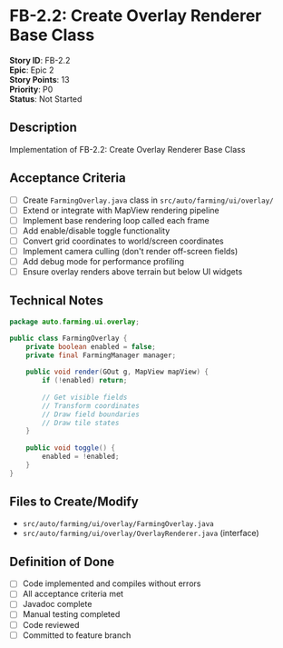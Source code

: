 # FB-2.2: Create Overlay Renderer Base Class

**Story ID**: FB-2.2  
**Epic**: Epic 2  
**Story Points**: 13  
**Priority**: P0  
**Status**: Not Started  

## Description
Implementation of FB-2.2: Create Overlay Renderer Base Class

## Acceptance Criteria
- [ ] Create `FarmingOverlay.java` class in `src/auto/farming/ui/overlay/`
- [ ] Extend or integrate with MapView rendering pipeline
- [ ] Implement base rendering loop called each frame
- [ ] Add enable/disable toggle functionality
- [ ] Convert grid coordinates to world/screen coordinates
- [ ] Implement camera culling (don't render off-screen fields)
- [ ] Add debug mode for performance profiling
- [ ] Ensure overlay renders above terrain but below UI widgets

## Technical Notes
```java
package auto.farming.ui.overlay;

public class FarmingOverlay {
    private boolean enabled = false;
    private final FarmingManager manager;
    
    public void render(GOut g, MapView mapView) {
        if (!enabled) return;
        
        // Get visible fields
        // Transform coordinates
        // Draw field boundaries
        // Draw tile states
    }
    
    public void toggle() {
        enabled = !enabled;
    }
}
```

## Files to Create/Modify
- `src/auto/farming/ui/overlay/FarmingOverlay.java`
- `src/auto/farming/ui/overlay/OverlayRenderer.java` (interface)

## Definition of Done
- [ ] Code implemented and compiles without errors
- [ ] All acceptance criteria met
- [ ] Javadoc complete
- [ ] Manual testing completed
- [ ] Code reviewed
- [ ] Committed to feature branch
